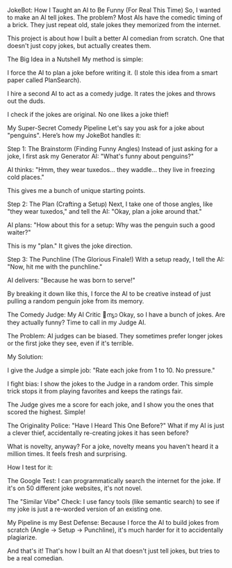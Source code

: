 JokeBot: How I Taught an AI to Be Funny (For Real This Time)
So, I wanted to make an AI tell jokes. The problem? Most AIs have the comedic timing of a brick. They just repeat old, stale jokes they memorized from the internet.

This project is about how I built a better AI comedian from scratch. One that doesn't just copy jokes, but actually creates them.

The Big Idea in a Nutshell
My method is simple:

I force the AI to plan a joke before writing it. (I stole this idea from a smart paper called PlanSearch).

I hire a second AI to act as a comedy judge. It rates the jokes and throws out the duds.

I check if the jokes are original. No one likes a joke thief!

My Super-Secret Comedy Pipeline
Let's say you ask for a joke about "penguins". Here’s how my JokeBot handles it:

Step 1: The Brainstorm (Finding Funny Angles)
Instead of just asking for a joke, I first ask my Generator AI: "What's funny about penguins?"

AI thinks: "Hmm, they wear tuxedos... they waddle... they live in freezing cold places."

This gives me a bunch of unique starting points.

Step 2: The Plan (Crafting a Setup)
Next, I take one of those angles, like "they wear tuxedos," and tell the AI: "Okay, plan a joke around that."

AI plans: "How about this for a setup: Why was the penguin such a good waiter?"

This is my "plan." It gives the joke direction.

Step 3: The Punchline (The Glorious Finale!)
With a setup ready, I tell the AI: "Now, hit me with the punchline."

AI delivers: "Because he was born to serve!"

By breaking it down like this, I force the AI to be creative instead of just pulling a random penguin joke from its memory.

The Comedy Judge: My AI Critic 🤖ന്യാ
Okay, so I have a bunch of jokes. Are they actually funny? Time to call in my Judge AI.

The Problem: AI judges can be biased. They sometimes prefer longer jokes or the first joke they see, even if it's terrible.

My Solution:

I give the Judge a simple job: "Rate each joke from 1 to 10. No pressure."

I fight bias: I show the jokes to the Judge in a random order. This simple trick stops it from playing favorites and keeps the ratings fair.

The Judge gives me a score for each joke, and I show you the ones that scored the highest. Simple!

The Originality Police: "Have I Heard This One Before?"
What if my AI is just a clever thief, accidentally re-creating jokes it has seen before?

What is novelty, anyway?
For a joke, novelty means you haven't heard it a million times. It feels fresh and surprising.

How I test for it:

The Google Test: I can programmatically search the internet for the joke. If it's on 50 different joke websites, it's not novel.

The "Similar Vibe" Check: I use fancy tools (like semantic search) to see if my joke is just a re-worded version of an existing one.

My Pipeline is my Best Defense: Because I force the AI to build jokes from scratch (Angle -> Setup -> Punchline), it's much harder for it to accidentally plagiarize.

And that's it! That's how I built an AI that doesn't just tell jokes, but tries to be a real comedian.